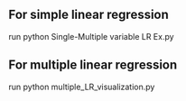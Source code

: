## For simple linear regression

run python Single-Multiple variable LR Ex.py

## For multiple linear regression

run python multiple_LR_visualization.py
